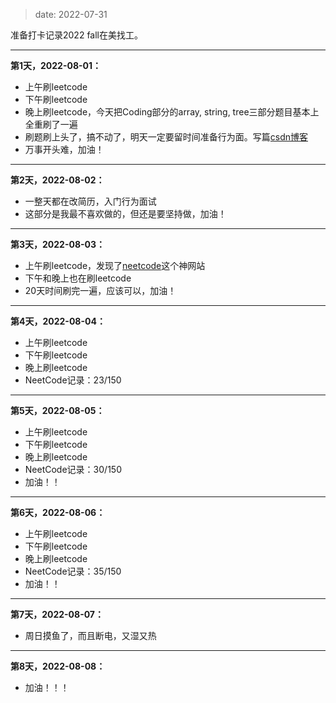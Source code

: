 
> date: 2022-07-31

准备打卡记录2022 fall在美找工。

---



**第1天，2022-08-01：**
- 上午刷leetcode
- 下午刷leetcode
- 晚上刷leetcode，今天把Coding部分的array, string, tree三部分题目基本上全重刷了一遍
- 刷题刷上头了，搞不动了，明天一定要留时间准备行为面。写篇[csdn博客](https://blog.csdn.net/qq_42122496/article/details/126119428)
- 万事开头难，加油！



---



**第2天，2022-08-02：**
- 一整天都在改简历，入门行为面试
- 这部分是我最不喜欢做的，但还是要坚持做，加油！



---



**第3天，2022-08-03：**
- 上午刷leetcode，发现了[neetcode](https://neetcode.io/)这个神网站
- 下午和晚上也在刷leetcode
- 20天时间刷完一遍，应该可以，加油！



---



**第4天，2022-08-04：**
- 上午刷leetcode
- 下午刷leetcode
- 晚上刷leetcode
- NeetCode记录：23/150



---



**第5天，2022-08-05：**
- 上午刷leetcode
- 下午刷leetcode
- 晚上刷leetcode
- NeetCode记录：30/150
- 加油！！



---



**第6天，2022-08-06：**

- 上午刷leetcode
- 下午刷leetcode
- 晚上刷leetcode
- NeetCode记录：35/150
- 加油！！



---



**第7天，2022-08-07：**

- 周日摸鱼了，而且断电，又湿又热



---



**第8天，2022-08-08：**

- 加油！！！
